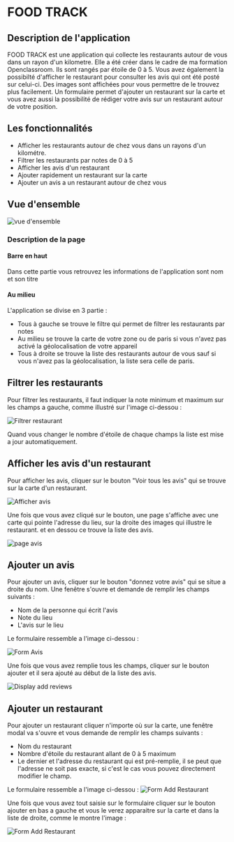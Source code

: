 # FOOD TRACK

## Description de l'application
FOOD TRACK est une application qui collecte les restaurants autour de vous dans un rayon d'un kilometre. Elle a été créer dans le cadre de ma formation Openclassroom. Ils sont rangés par étoile de 0 à 5. Vous avez également la possibilté d'afficher le restaurant pour consulter les avis qui ont été posté sur celui-ci. Des images sont affichées pour vous permettre de le trouvez plus facilement. Un formulaire permet d'ajouter un restaurant sur la carte et vous avez aussi la possibilité de rédiger votre avis sur un restaurant autour de votre position.

## Les fonctionnalités
* Afficher les restaurants autour de chez vous dans un rayons d'un kilométre.
* Filtrer les restaurants par notes de 0 à 5
* Afficher les avis d'un restaurant
* Ajouter rapidement un restaurant sur la carte
* Ajouter un avis a un restaurant autour de chez vous

## Vue d'ensemble
![vue d'ensemble](docs/img/ensemble.jpg)

### Description de la page

#### Barre en haut
Dans cette partie vous retrouvez les informations de l'application sont nom et son titre

#### Au milieu
L'application se divise en 3 partie :
- Tous à gauche se trouve le filtre qui permet de filtrer les restaurants par notes
- Au milieu se trouve la carte de votre zone ou de paris si vous n'avez pas activé la géolocalisation de votre appareil
- Tous à droite se trouve la liste des restaurants autour de vous sauf si vous n'avez pas la géolocalisation, la liste sera celle de paris.

## Filtrer les restaurants

Pour filtrer les restaurants, il faut indiquer la note minimum et maximum sur les champs a gauche, comme illustré sur l'image ci-dessou :

![Filtrer restaurant](docs/img/filtre.jpg)

Quand vous changer le nombre d'étoile de chaque champs la liste est mise a jour automatiquement.

## Afficher les avis d'un restaurant

Pour afficher les avis, cliquer sur le bouton "Voir tous les avis" qui se trouve sur la carte d'un restaurant.

![Afficher avis](docs/img/display_reviews.jpg)

Une fois que vous avez cliqué sur le bouton, une page s'affiche avec une carte qui pointe l'adresse du lieu, sur la droite des images qui illustre le restaurant. et en dessou ce trouve la liste des avis.

![page avis](docs/img/reviews.jpg)

## Ajouter un avis

Pour ajouter un avis, cliquer sur le bouton "donnez votre avis" qui se situe a droite du nom. Une fenêtre s'ouvre et demande de remplir les champs suivants :

* Nom de la personne qui écrit l'avis
* Note du lieu
* L'avis sur le lieu

Le formulaire ressemble a l'image ci-dessou :

![Form Avis](docs/img/form_add_reviews.jpg)

Une fois que vous avez remplie tous les champs, cliquer sur le bouton ajouter et il sera ajouté au début de la liste des avis.

![Display add reviews](docs/img/display_add_reviews.jpg)

## Ajouter un restaurant

Pour ajouter un restaurant cliquer n'importe où sur la carte, une fenêtre modal va s'ouvre et vous demande de remplir les champs suivants :

* Nom du restaurant
* Nombre d'étoile du restaurant allant de 0 à 5 maximum
* Le dernier et l'adresse du restaurant qui est pré-remplie, il se peut que l'adresse ne soit pas exacte, si c'est le cas vous pouvez directement modifier le champ.

Le formulaire ressemble a l'image ci-dessou :
![Form Add Restaurant](docs/img/form_add_restaurant.jpg)

Une fois que vous avez tout saisie sur le formulaire cliquer sur le bouton ajouter en bas a gauche et vous le verez apparaitre sur la carte et dans la liste de droite, comme le montre l'image :

![Form Add Restaurant](docs/img/add_map_restaurant.jpg)




